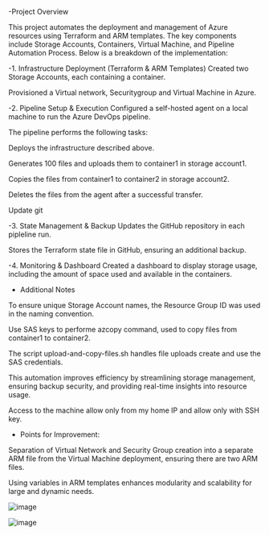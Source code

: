 -Project Overview

This project automates the deployment and management of Azure resources using Terraform and ARM templates. The key components include Storage Accounts, Containers, Virtual Machine, and Pipeline Automation Process. Below is a breakdown of the implementation:

-1. Infrastructure Deployment (Terraform & ARM Templates)
Created two Storage Accounts, each containing a container.

Provisioned a Virtual network, Securitygroup and  Virtual Machine in Azure.

-2. Pipeline Setup & Execution
Configured a self-hosted agent on a local machine to run the Azure DevOps pipeline.

The pipeline performs the following tasks:

Deploys the infrastructure described above.

Generates 100 files and uploads them to container1 in storage account1.

Copies the files from container1 to container2 in storage account2.

Deletes the files from the agent after a successful transfer.

Update git

-3. State Management & Backup
Updates the GitHub repository in each pipleline run.

Stores the Terraform state file in GitHub, ensuring an additional backup.

-4. Monitoring & Dashboard
Created a dashboard to display storage usage, including the amount of space used and available in the containers.

* Additional Notes

To ensure unique Storage Account names, the Resource Group ID was used in the naming convention.

Use SAS keys to performe azcopy command, used to copy files from container1 to container2.

The script upload-and-copy-files.sh handles file uploads create and use the SAS credentials.

This automation improves efficiency by streamlining storage management, ensuring backup security, and providing real-time insights into resource usage.

Access to the machine allow only from my home IP and allow only with SSH key.

* Points for Improvement:

Separation of Virtual Network and Security Group creation into a separate ARM file from the Virtual Machine deployment, ensuring there are two ARM files.

Using variables in ARM templates enhances modularity and scalability for large and dynamic needs.

![image](https://github.com/user-attachments/assets/0719783f-0565-4c43-9147-2e5513a71dd9)


![image](https://github.com/user-attachments/assets/69d69d29-6761-4730-a1dd-a426a267c28d)

